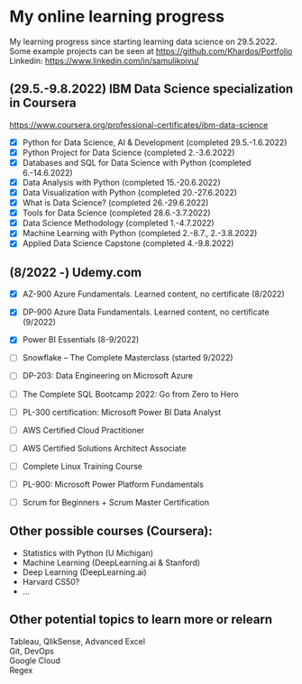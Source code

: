 # My online learning progress
My learning progress since starting learning data science on 29.5.2022.<br>
Some example projects can be seen at https://github.com/Khardos/Portfolio <br>
Linkedin: https://www.linkedin.com/in/samulikoivu/
## (29.5.-9.8.2022) IBM Data Science specialization in Coursera
https://www.coursera.org/professional-certificates/ibm-data-science
- [x] Python for Data Science, AI & Development (completed 29.5.-1.6.2022)
- [x] Python Project for Data Science (completed 2.-3.6.2022)
- [x] Databases and SQL for Data Science with Python (completed 6.-14.6.2022)
- [x] Data Analysis with Python (completed 15.-20.6.2022)
- [x] Data Visualization with Python (completed 20.-27.6.2022)
- [x] What is Data Science? (completed 26.-29.6.2022)
- [x] Tools for Data Science (completed 28.6.-3.7.2022)
- [x] Data Science Methodology (completed 1.-4.7.2022)
- [x] Machine Learning with Python (completed 2.-8.7., 2.-3.8.2022)
- [x] Applied Data Science Capstone (completed 4.-9.8.2022)
###

## (8/2022 -) Udemy.com 
- [x] AZ-900 Azure Fundamentals. Learned content, no certificate (8/2022)
- [x] DP-900 Azure Data Fundamentals. Learned content, no certificate (9/2022)
- [x] Power BI Essentials (8-9/2022)
- [ ] Snowflake – The Complete Masterclass (started 9/2022)
- [ ] DP-203: Data Engineering on Microsoft Azure
- [ ] The Complete SQL Bootcamp 2022: Go from Zero to Hero
- [ ] PL-300 certification: Microsoft Power BI Data Analyst
- [ ] AWS Certified Cloud Practitioner
- [ ] AWS Certified Solutions Architect Associate
- [ ] Complete Linux Training Course
- [ ] PL-900: Microsoft Power Platform Fundamentals
- [ ] Scrum for Beginners + Scrum Master Certification


## Other possible courses (Coursera): 
- Statistics with Python (U Michigan) 
- Machine Learning (DeepLearning.ai & Stanford)
- Deep Learning (DeepLearning.ai) 
- Harvard CS50?
- ...

## Other potential topics to learn more or relearn
Tableau, QlikSense, Advanced Excel \
Git, DevOps \
Google Cloud \
Regex
